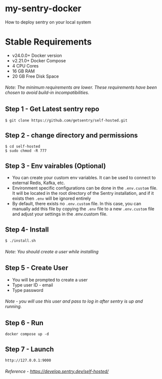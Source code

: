 # my-sentry-docker
How to deploy sentry on your local system

# Stable Requirements
- v24.0.0+ Docker version 
- v2.21.0+ Docker Compose
- 4 CPU Cores
- 16 GB RAM
- 20 GB Free Disk Space

###### Note: The minimum requirements are lower. These requirements have been chosen to avoid build-in incompatibilities.


## Step 1 - Get Latest sentry repo
```
$ git clone https://github.com/getsentry/self-hosted.git
```

## Step 2 - change directory and permissions
```
$ cd self-hosted
$ sudo chmod -R 777
```
## Step 3 - Env vairables (Optional)
- You can create your custom env variables. It can be used to connect to external Redis, Kafka, etc.
- Environment specific configurations can be done in the ```.env.custom``` file. It will be located in the root directory of the Sentry installation, and if it exists then ```.env``` will be ignored entirely
- By default, there exists no ```.env.custom``` file. In this case, you can manually add this file by copying the ```.env``` file to a new ```.env.custom``` file and adjust your settings in the .env.custom file.

## Step 4- Install
```
$ ./install.sh
```
###### Note: You should create a user while installing

## Step 5 - Create User
- You will be prompted to create a user
- Type user ID - email
- Type password

###### Note - you will use this user and pass to log in after sentry is up and running.

## Step 6 - Run
```
docker compose up -d
```

## Step 7 - Launch
```
http://127.0.0.1:9000
```


###### Reference - https://develop.sentry.dev/self-hosted/


